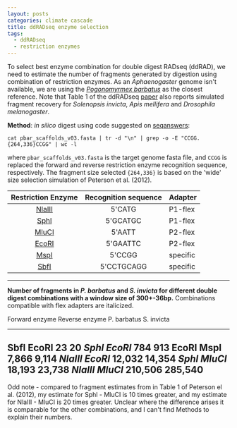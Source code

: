 ```yaml
---
layout: posts
categories: climate cascade
title: ddRADseq enzyme selection
tags:
  - ddRADseq
  - restriction enzymes
---
```


To select best enzyme combination for double digest RADseq (ddRAD), we need to estimate the number of fragments generated by digestion using combination of restriction enzymes. As an *Aphaenogaster* genome isn't available, we are using the [*Pogonomyrmex barbatus*](http://www.antgenomes.org/downloads/) as the closest reference. Note that Table 1 of the ddRADseq [paper](http://www.plosone.org/article/info%3Adoi%2F10.1371%2Fjournal.pone.0037135#s5) also reports simulated fragment recovery for *Solenopsis invicta*, *Apis mellifera* and *Drosophila melanogaster*.

**Method**: *in silico* digest using code suggested on [seqanswers](http://seqanswers.com/forums/showthread.php?t=35110):

    cat pbar_scaffolds_v03.fasta | tr -d "\n" | grep -o -E "CCGG.{264,336}CCGG" | wc -l

where `pbar_scaffolds_v03.fasta` is the target genome fasta file, and `CCGG` is replaced the forward and reverse restriction enzyme recognition sequence, respectively. The fragment size selected `{264,336}` is based on the 'wide' size selection simulation of Peterson et al. (2012).


| Restriction Enzyme | Recognition sequence | Adapter 
|:------------------:|:--------------------:|:--------|
| [NlaIII](https://www.neb.com/products/r0125-nlaiii) | 5'CATG | P1-flex |
| [Sphl](https://www.neb.com/products/r0182-sphl) | 5'GCATGC | P1-flex |
| [MluCI](https://www.neb.com/products/r0538-mluci) | 5'AATT | P2-flex |
| [EcoRI](https://www.neb.com/products/r0101-ecori) | 5'GAATTC | P2-flex |
| [MspI](https://www.neb.com/products/r0106-mspi) | 5'CCGG | specific |
| [SbfI](https://www.neb.com/products/r0642-sbfi) | 5'CCTGCAGG | specific |

---------------------------------------------------------------


**Number of fragments in *P. barbatus* and *S. invicta* for different double digest combinations with a window size of 300+-36bp.** Combinations compatible with flex adapters are italicized.

Forward enzyme     Reverse enzyme    P. barbatus     S. invicta
---------------   ----------------  -------------   -------------
SbfI                 EcoRI                  23              20
*Sphl*               *EcoRI*               784             913
EcoRI                MspI                7,866           9,114
*NlaIII*             *EcoRI*            12,032          14,354 
*Sphl*               *MluCI*            18,193          23,738 
*NlaIII*             *MluCI*           210,506         285,540
------------------------------------------------------------------

Odd note - compared to fragment estimates from in Table 1 of Peterson el al. (2012), my estimate for Sphl - MluCI is 10 times greater, and my estimate for NlaIII - MluCI is 20 times greater. Unclear where the difference arises it is comparable for the other combinations, and I can't find Methods to explain their numbers. 

